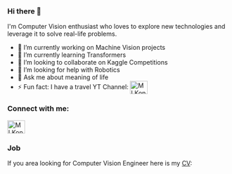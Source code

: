 ### Hi there 👋

I'm Computer Vision enthusiast who loves to explore new technologies and leverage it to solve real-life problems.

- 🔭 I’m currently working on Machine Vision projects
- 🌱 I’m currently learning Transformers
- 👯 I’m looking to collaborate on Kaggle Competitions
- 🤔 I’m looking for help with Robotics
- 💬 Ask me about meaning of life
- ⚡ Fun fact: I have a travel YT Channel: <a href="https://www.youtube.com/channel/UCiGvhfyk91a_Dnl1P4Cthzg" target="blank"><img align="center" src="https://cdn.jsdelivr.net/npm/simple-icons@3.0.1/icons/youtube.svg" alt="MLKonopelski" height="30" width="40" /></a>


### Connect with me:
<p align="left">
<a href="https://www.linkedin.com/in/mateusz-konopelski/" target="blank"><img align="center" src="https://cdn.jsdelivr.net/npm/simple-icons@3.0.1/icons/linkedin.svg" alt="MLKonopelski" height="30" width="40" /></a>

### Job
If you area looking for Computer Vision Engineer here is my [CV](cv_MateuszKonopelski.pdf):
